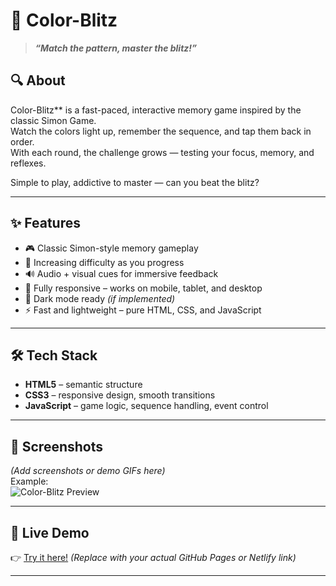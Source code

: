 # 🎨 Color-Blitz  
>**_“Match the pattern, master the blitz!”_**

## 🔍 About
Color-Blitz** is a fast-paced, interactive memory game inspired by the classic Simon Game.  
Watch the colors light up, remember the sequence, and tap them back in order.  
With each round, the challenge grows — testing your focus, memory, and reflexes.

Simple to play, addictive to master — can you beat the blitz?

---

## ✨ Features

- 🎮 Classic Simon-style memory gameplay  
- 🎯 Increasing difficulty as you progress  
- 🔊 Audio + visual cues for immersive feedback  
- 📱 Fully responsive – works on mobile, tablet, and desktop  
- 🌙 Dark mode ready *(if implemented)*  
- ⚡ Fast and lightweight – pure HTML, CSS, and JavaScript

---

## 🛠️ Tech Stack

- **HTML5** – semantic structure  
- **CSS3** – responsive design, smooth transitions  
- **JavaScript** – game logic, sequence handling, event control

---

## 📸 Screenshots

*(Add screenshots or demo GIFs here)*  
Example:  
![Color-Blitz Preview](link-to-screenshot-or-demo.gif)

---

## 🚀 Live Demo

👉 [Try it here!](https://github.com/Nile5h03/Color-Blitz)
_(Replace with your actual GitHub Pages or Netlify link)_

---

